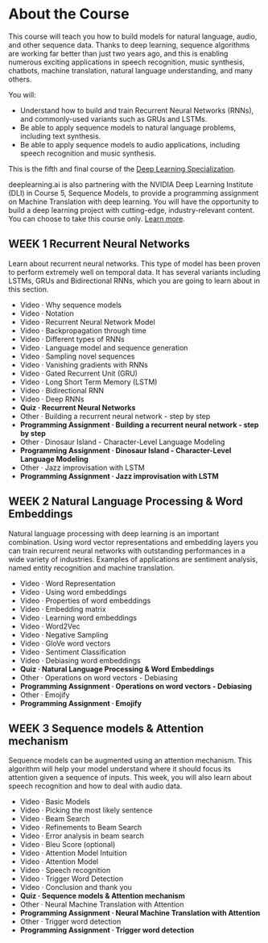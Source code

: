 # About the Course
This course will teach you how to build models for natural language, audio, and other sequence data. Thanks to deep learning, sequence algorithms are working far better than just two years ago, and this is enabling numerous exciting applications in speech recognition, music synthesis, chatbots, machine translation, natural language understanding, and many others. 

You will:
- Understand how to build and train Recurrent Neural Networks (RNNs), and commonly-used variants such as GRUs and LSTMs.
- Be able to apply sequence models to natural language problems, including text synthesis. 
- Be able to apply sequence models to audio applications, including speech recognition and music synthesis.

This is the fifth and final course of the [Deep Learning Specialization](https://www.coursera.org/specializations/deep-learning).

deeplearning.ai is also partnering with the NVIDIA Deep Learning Institute (DLI) in Course 5, Sequence Models, to provide a programming assignment on Machine Translation with deep learning. You will have the opportunity to build a deep learning project with cutting-edge, industry-relevant content.
You can choose to take this course only. [Learn more](https://www.coursera.org/learn/nlp-sequence-models).

## WEEK 1 Recurrent Neural Networks
Learn about recurrent neural networks. This type of model has been proven to perform extremely well on temporal data. It has several variants including LSTMs, GRUs and Bidirectional RNNs, which you are going to learn about in this section.

-	Video · Why sequence models
-	Video · Notation
-	Video · Recurrent Neural Network Model
-	Video · Backpropagation through time
-	Video · Different types of RNNs
-	Video · Language model and sequence generation
-	Video · Sampling novel sequences
-	Video · Vanishing gradients with RNNs
-	Video · Gated Recurrent Unit (GRU)
-	Video · Long Short Term Memory (LSTM)
-	Video · Bidirectional RNN
-	Video · Deep RNNs
-	**Quiz · Recurrent Neural Networks**
-	Other · Building a recurrent neural network - step by step
-	**Programming Assignment · Building a recurrent neural network - step by step**
-	Other · Dinosaur Island - Character-Level Language Modeling
-	**Programming Assignment · Dinosaur Island - Character-Level Language Modeling**
-	Other · Jazz improvisation with LSTM
-	**Programming Assignment · Jazz improvisation with LSTM**

## WEEK 2 Natural Language Processing & Word Embeddings
Natural language processing with deep learning is an important combination. Using word vector representations and embedding layers you can train recurrent neural networks with outstanding performances in a wide variety of industries. Examples of applications are sentiment analysis, named entity recognition and machine translation.

-	Video · Word Representation
-	Video · Using word embeddings
-	Video · Properties of word embeddings
-	Video · Embedding matrix
-	Video · Learning word embeddings
-	Video · Word2Vec
-	Video · Negative Sampling
-	Video · GloVe word vectors
-	Video · Sentiment Classification
-	Video · Debiasing word embeddings
-	**Quiz · Natural Language Processing & Word Embeddings**
-	Other · Operations on word vectors - Debiasing
-	**Programming Assignment · Operations on word vectors - Debiasing**
-	Other · Emojify
-	**Programming Assignment · Emojify**

## WEEK 3 Sequence models & Attention mechanism
Sequence models can be augmented using an attention mechanism. This algorithm will help your model understand where it should focus its attention given a sequence of inputs. This week, you will also learn about speech recognition and how to deal with audio data.

-	Video · Basic Models
-	Video · Picking the most likely sentence
-	Video · Beam Search
-	Video · Refinements to Beam Search
-	Video · Error analysis in beam search
-	Video · Bleu Score (optional)
-	Video · Attention Model Intuition
-	Video · Attention Model
-	Video · Speech recognition
-	Video · Trigger Word Detection
-	Video · Conclusion and thank you
-	**Quiz · Sequence models & Attention mechanism**
-	Other · Neural Machine Translation with Attention
-	**Programming Assignment · Neural Machine Translation with Attention**
-	Other · Trigger word detection
-	**Programming Assignment · Trigger word detection**
